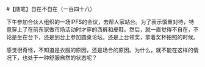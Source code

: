 #【随笔】自在不自在（一百四十八）

下午参加合伙人组织的一场IPFS的会议，去帮人家站台。为了表示慎重对待，特意穿上了在前东家做市场活动时才穿的西裤和皮鞋。然后，就一直觉得不自在，不论是坐在台下，还是到台上参加圆桌论坛。还是上台领奖，拿着奖杯拍照的时候。

感觉很奇怪，不知道是衣服的原因，还是场合的原因。为什么，就不能在这样的情况下，也处于一种舒服自然的状态呢？